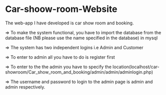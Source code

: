 # Car-shoow-room-Website
The web-app I have developed is car show room and booking.

=> To make the system functional, you have to import the database from the database file (NB please use the name specified in the database) in mysql

=> The system has two independent logins i.e Admin and Customer

=> To enter to admin all you have to do is register first

=> To enter to the the admin you have to specify the location(localhost/car-showroom/Car_show_room_and_booking/admin/admin/adminlogin.php)

=> The username and password to login to the admin page is admin and admin respectively.
